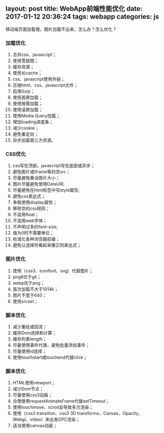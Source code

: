 layout: post
title: WebApp前端性能优化
date: 2017-01-12 20:36:24
tags: webapp
categories: js
---
移动端页面加载慢，图片加载不出来，怎么办？怎么优化？
<!-- more -->
### 加载优化
1. 合并css、javascript；
2. 使用雪碧图；
3. 缓存资源；
4. 使用长cache；
5. css、javascript使用外链；
6. 压缩html、css、javascript文件；
7. 启用Gzip；
8. 使用首屏加载；
9. 使用按需加载；
10. 使用滚屏加载；
11. 使用Media Query加载；
12. 增加loading进度条；
13. 减少cookie；
14. 避免重定向；
15. 异步加载第三方资源。

### CSS优化
1. css写在顶部，javascript写在底部或异步；
2. 避免图片或iframe等的空src；
3. 尽量避免重设图片大小；
4. 图片尽量避免使用DataURl;
5. 尽量避免在html标签中写style属性;
6. 避免css表达式；
7. 争取使用display属性；
8. 移除空的css规则；
9. 不滥用float；
10. 不滥用web字体；
11. 不声明过多的font-size;
12. 值为0时不需要单位；
13. 标准化各种浏览器前缀；
14. 避免让选择符看起来像正则表达式；

### 图片优化
1. 使用（css3、iconfont、svg）代替图片；
2. png8优于git；
3. webp优于png；
4. 首次加载不大于1014k；
5. 图片不宽于640；
6. 使用srcset；

### 脚本优化
1. 减少重绘或回流；
2. 缓存Dom选择和计算；
3. 缓存列表length；
4. 尽量使用事件代理，避免批量添加事件；
5. 尽量使用id选择；
6. 使用touchstart或touchend代替click；

### 脚本优化
1. HTML使用viewport；
2. 减少Dom节点；
3. 尽量使用css3动画；
4. 合理使用requestAnimateFrame代替setTimeout；
5. 使用touchmove、scroll会导致多次渲染；
6. 使用（css3 transition、css3 3D transforms、Canvas、Opacity、Webgl、video）来出发GPC渲染；
7. 适当使用canvas动画；